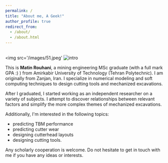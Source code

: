 ```yaml
---
permalink: /
title: "About me, A Geek!"
author_profile: true
redirect_from: 
  - /about/
  - /about.html
---
```

<br/><img src='/images/51.jpeg'
![intro](https://github.com/[matinrouhani]/[matinrouhani]/blob/[master]/51.jpeg?raw=true)


This is **Matin Rouhani**, a mining engineering MSc graduate (with a full mark GPA :) ) from Amirkabir University of Technology (Tehran Polytechnic). I am originally from Zanjan, Iran. I specialize in numerical modeling and soft computing techniques to design cutting tools and mechanized excavations. 

After I graduated, I started working as an independent researcher on a variety of subjects. I attempt to discover relationships between relevant factors and simplify the more complex themes of mechanized excavations.

Additionally, I'm interested in the following topics: 
*  predicting TBM performance
*  predicting cutter wear
*  designing cutterhead layouts
*  designing cutting tools.

Any scholarly cooperation is welcome. Do not hesitate to get in touch with me if you have any ideas or interests.
